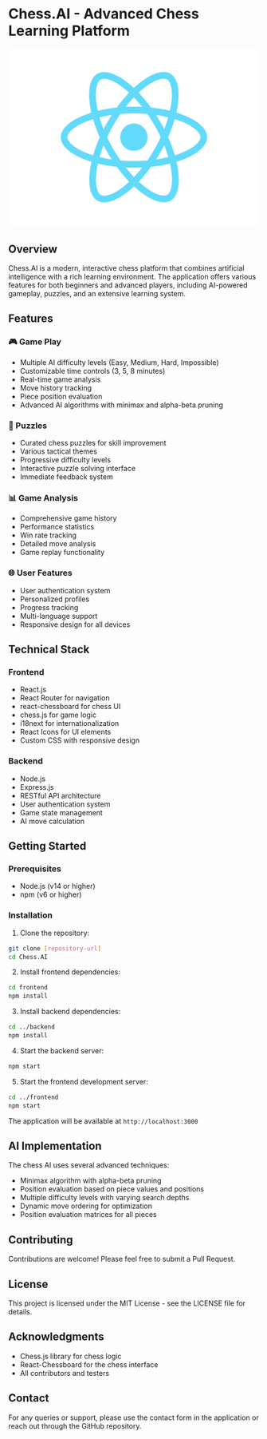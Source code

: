 # Chess.AI - Advanced Chess Learning Platform

![Chess.AI Logo](frontend/src/logo.svg)

## Overview

Chess.AI is a modern, interactive chess platform that combines artificial intelligence with a rich learning environment. The application offers various features for both beginners and advanced players, including AI-powered gameplay, puzzles, and an extensive learning system.

## Features

### 🎮 Game Play
- Multiple AI difficulty levels (Easy, Medium, Hard, Impossible)
- Customizable time controls (3, 5, 8 minutes)
- Real-time game analysis
- Move history tracking
- Piece position evaluation
- Advanced AI algorithms with minimax and alpha-beta pruning

### 🧩 Puzzles
- Curated chess puzzles for skill improvement
- Various tactical themes
- Progressive difficulty levels
- Interactive puzzle solving interface
- Immediate feedback system

### 📊 Game Analysis
- Comprehensive game history
- Performance statistics
- Win rate tracking
- Detailed move analysis
- Game replay functionality

### 🌐 User Features
- User authentication system
- Personalized profiles
- Progress tracking
- Multi-language support
- Responsive design for all devices

## Technical Stack

### Frontend
- React.js
- React Router for navigation
- react-chessboard for chess UI
- chess.js for game logic
- i18next for internationalization
- React Icons for UI elements
- Custom CSS with responsive design

### Backend
- Node.js
- Express.js
- RESTful API architecture
- User authentication system
- Game state management
- AI move calculation

## Getting Started

### Prerequisites
- Node.js (v14 or higher)
- npm (v6 or higher)

### Installation

1. Clone the repository:
```bash
git clone [repository-url]
cd Chess.AI
```

2. Install frontend dependencies:
```bash
cd frontend
npm install
```

3. Install backend dependencies:
```bash
cd ../backend
npm install
```

4. Start the backend server:
```bash
npm start
```

5. Start the frontend development server:
```bash
cd ../frontend
npm start
```

The application will be available at `http://localhost:3000`

## AI Implementation

The chess AI uses several advanced techniques:
- Minimax algorithm with alpha-beta pruning
- Position evaluation based on piece values and positions
- Multiple difficulty levels with varying search depths
- Dynamic move ordering for optimization
- Position evaluation matrices for all pieces

## Contributing

Contributions are welcome! Please feel free to submit a Pull Request.

## License

This project is licensed under the MIT License - see the LICENSE file for details.

## Acknowledgments

- Chess.js library for chess logic
- React-Chessboard for the chess interface
- All contributors and testers

## Contact

For any queries or support, please use the contact form in the application or reach out through the GitHub repository. 